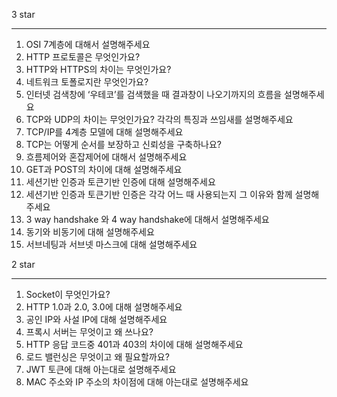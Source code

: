 3 star

---

1. OSI 7계층에 대해서 설명해주세요
2. HTTP 프로토콜은 무엇인가요?
3. HTTP와 HTTPS의 차이는 무엇인가요?
4. 네트워크 토폴로지란 무엇인가요?
5. 인터넷 검색창에 ‘우테코’를 검색했을 때 결과창이 나오기까지의 흐름을 설명해주세요
6. TCP와 UDP의 차이는 무엇인가요? 각각의 특징과 쓰임새를 설명해주세요
7. TCP/IP를 4계층 모델에 대해 설명해주세요
8. TCP는 어떻게 순서를 보장하고 신뢰성을 구축하나요?
9. 흐름제어와 혼잡제어에 대해서 설명해주세요
10. GET과 POST의 차이에 대해 설명해주세요
11. 세션기반 인증과 토큰기반 인증에 대해 설명해주세요
12. 세션기반 인증과 토큰기반 인증은 각각 어느 때 사용되는지 그 이유와 함께 설명해주세요
13. 3 way handshake 와 4 way handshake에 대해서 설명해주세요
14.  동기와 비동기에 대해 설명해주세요
15. 서브네팅과 서브넷 마스크에 대해 설명해주세요

2 star

---

1. Socket이 무엇인가요?
2. HTTP 1.0과 2.0, 3.0에 대해 설명해주세요
3. 공인 IP와 사설 IP에 대해 설명해주세요
4. 프록시 서버는 무엇이고 왜 쓰나요?
5. HTTP 응답 코드중 401과 403의 차이에 대해 설명해주세요
6. 로드 밸런싱은 무엇이고 왜 필요할까요?
7. JWT 토큰에 대해 아는대로 설명해주세요
8. MAC 주소와 IP 주소의 차이점에 대해 아는대로 설명해주세요
